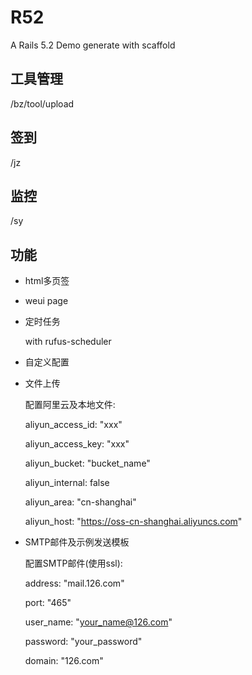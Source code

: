 # R52

A Rails 5.2 Demo generate with scaffold

## 工具管理

/bz/tool/upload


## 签到

/jz


## 监控

/sy


## 功能

- html多页签

- weui page

- 定时任务

  with rufus-scheduler

- 自定义配置


- 文件上传
  
    配置阿里云及本地文件:

    aliyun_access_id: "xxx"

    aliyun_access_key:  "xxx"

    aliyun_bucket: "bucket_name"

    aliyun_internal: false

    aliyun_area: "cn-shanghai"

    aliyun_host: "https://oss-cn-shanghai.aliyuncs.com"

- SMTP邮件及示例发送模板
    
    配置SMTP邮件(使用ssl):

    address: "mail.126.com" 

    port:  "465" 

    user_name:  "your_name@126.com" 

    password:  "your_password"

    domain:  "126.com" 


